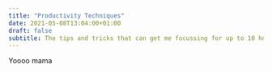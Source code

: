 ```yaml
---
title: "Productivity Techniques"
date: 2021-05-08T13:04:00+01:00
draft: false
subtitle: The tips and tricks that can get me focussing for up to 10 hours a day.
---
```


Yoooo mama

